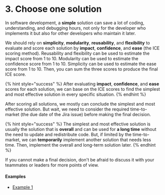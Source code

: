 # 3. Choose one solution

In software development, a **simple** solution can save a lot of coding, understanding, and debugging hours, not only for the developer who implements it but also for other developers who maintain it later.

We should rely on **simplicity**, **modularity**, **reusability**, and **flexibility** to evaluate and score each solution by **impact**, **confidence**, and **ease** (the ICE scoring method). Reusability and flexibility can be used to estimate the impact score from 1 to 10. Modularity can be used to estimate the confidence score from 1 to 10. Simplicity can be used to estimate the ease score from 1 to 10. Then, you can sum the three scores to produce the final ICE score.

{% hint style="success" %}
After evaluating **impact**, **confidence**, and **ease** scores for each solution, we can base on the ICE scores to find the simplest and most effective solution in every specific situation.
{% endhint %}

After scoring all solutions, we mostly can conclude the simplest and most effective solution. But wait, we need to consider the required time-to-market (the due date of the Jira issue) before making the final decision.

{% hint style="success" %}
The simplest and most effective solution is usually the solution that is **overall** and can be used for **a long time** without the need to update and redistribute code. But, if limited by the time-to-market, we can **temporarily** implement another solution that needs less time. Then, implement the overall and long-term solution later.
{% endhint %}

&#x20;If you cannot make a final decision, don't be afraid to discuss it with your teammates or leaders for more points of view.

#### Examples

* [Example 1](../example-1/3.-choose-one-solution.md)
